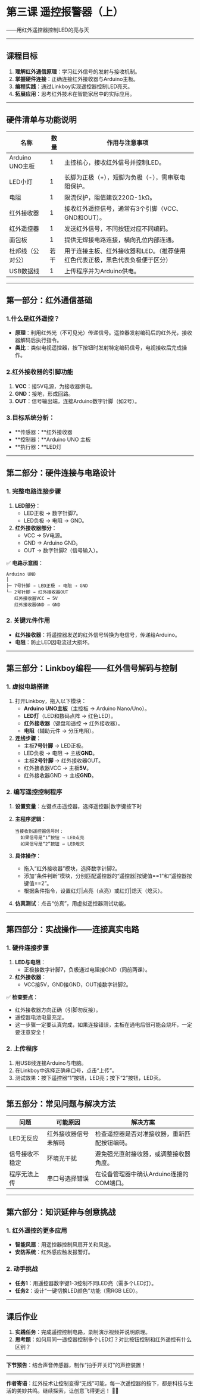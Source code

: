 # 第三课 遥控报警器（上）  
——用红外遥控器控制LED的亮与灭  

---

## **课程目标**  
1. **理解红外通信原理**：学习红外信号的发射与接收机制。  
2. **掌握硬件连接**：正确连接红外接收器与Arduino主板。  
3. **编程实践**：通过Linkboy实现遥控器控制LED亮灭。  
4. **拓展应用**：思考红外技术在智能家居中的实际应用。  

---

## **硬件清单与功能说明**  
| 名称             | 数量 | 作用与注意事项                                               |
| ---------------- | ---- | ------------------------------------------------------------ |
| Arduino UNO主板  | 1    | 主控核心，接收红外信号并控制LED。                            |
| LED小灯          | 1    | 长脚为正极（+），短脚为负极（-），需串联电阻保护。           |
| 电阻             | 1    | 限流保护，阻值建议220Ω-1kΩ。                                 |
| 红外接收器       | 1    | 接收红外遥控信号，通常有3个引脚（VCC、GND和OUT）。           |
| 红外遥控器       | 1    | 发送红外信号，不同按钮对应不同编码。                         |
| 面包板           | 1    | 提供无焊接电路连接，横向孔位内部连通。                       |
| 杜邦线（公对公） | 若干 | 用于连接主板、红外接收器和LED。（推荐使用红色代表正极，黑色代表负极便于区分） |
| USB数据线        | 1    | 上传程序并为Arduino供电。                                    |

---

## **第一部分：红外通信基础**  
### **1.什么是红外遥控？**  
- **原理**：利用红外光（不可见光）传递信号。遥控器发射编码后的红外光，接收器解码后执行指令。  
- **类比**：类似电视遥控器，按下按钮时发射特定编码信号，电视接收后完成操作。  

### **2.红外接收器的引脚功能**  
1. **VCC**：接5V电源，为接收器供电。  
2. **GND**：接地，形成回路。  
3. **OUT**：信号输出端，连接Arduino数字针脚（如2号）。  

### **3.目标系统分析：**  

- **传感器：**红外接收器
- **控制器：**Arduino UNO 主板
- **执行器：**LED灯

---

## **第二部分：硬件连接与电路设计**  
### **1. 完整电路连接步骤**  
1. **LED部分**：  
   - LED正极 → 数字针脚7。  
   - LED负极 → 电阻 → GND。  
2. **红外接收器部分**：  
   - VCC → 5V电源。  
   - GND → Arduino GND。  
   - OUT → 数字针脚2（信号输入）。  

✅ **电路示意图**：  
```  
Arduino UNO  
│  
├─ 7号针脚 → LED正极 → 电阻 → GND  
└─ 2号针脚 → 红外接收器OUT  
   红外接收器VCC → 5V  
   红外接收器GND → GND  
```

### **2. 关键元件作用**  
- **红外接收器**：将遥控器发送的红外信号转换为电信号，传递给Arduino。  
- **电阻**：防止LED因电流过大损坏。  

---

## **第三部分：Linkboy编程——红外信号解码与控制**  
### **1. 虚拟电路搭建**  
1. 打开Linkboy，拖入以下模块：  
   - **Arduino UNO主板**（主控板 → Arduino Nano/Uno）。  
   - **LED灯**（LED和数码点阵 → 红色LED）。  
   - **红外接收器**（键盘和遥控 → 红外接收器）。  
   - **电阻**（辅助元件 → 分压电阻）。  
2. **连线步骤**：  
   - 主板**7号针脚** → LED正极。  
   - LED负极 → 电阻 → 主板**GND**。  
   - 主板**2号针脚** → 红外接收器OUT。  
   - 红外接收器VCC → 主板**5V**。  
   - 红外接收器GND → 主板**GND**。  

### **2. 编写遥控控制程序**  
1. **设置变量**：左键点击遥控器，选择遥控器|数字键按下时  
2. **主程序逻辑**：  
   
   ```plaintext  
   当接收到遥控器信号时：  
     如果信号是“1”按钮 → LED点亮  
     如果信号是“2”按钮 → LED熄灭  
   ```
3. **具体操作**：  
   
   - 拖入“红外接收器”模块，选择数字针脚2。  
   - 添加“条件判断”模块，分别匹配遥控器的“遥控器|按键值==1”和“遥控器按键值==2”。  
   - 根据条件指令，设置红灯|点亮（点亮）或红灯|熄灭（熄灭）。  
4. **仿真测试**：点击“仿真”，用虚拟遥控器测试功能。  

---

## **第四部分：实战操作——连接真实电路**  
### **1. 硬件连接步骤**  
1. **LED与电阻**：  
   - 正极接数字针脚7，负极通过电阻接GND（同前两课）。  
2. **红外接收器**：  
   - VCC接5V，GND接GND，OUT接数字针脚2。  

✅ **检查要点**：  
- 红外接收器方向正确（引脚勿反接）。  
- 遥控器电池电量充足。  
- 这一步骤一定要认真完成，如果连接错误，主板在通电后很可能会烧坏，一定要注意安全！

### **2. 上传程序**  
1. 用USB线连接Arduino与电脑。  
2. 在Linkboy中选择正确串口号，点击“上传”。  
3. 测试效果：按下遥控器“1”按钮，LED亮；按下“2”按钮，LED灭。  

---

## **第五部分：常见问题与解决方法**  
| 问题           | 可能原因             | 解决方案                                     |
| -------------- | -------------------- | -------------------------------------------- |
| LED无反应      | 红外接收器信号未解码 | 检查遥控器是否对准接收器，重新匹配按钮编码。 |
| 信号接收不稳定 | 环境光干扰           | 避免强光直射接收器，或调整接收器角度。       |
| 程序无法上传   | 串口号选择错误       | 在设备管理器中确认Arduino连接的COM端口。     |

---

## **第六部分：知识延伸与创意挑战**  
### **1. 红外遥控的更多应用**  
- **智能风扇**：用遥控器控制风扇开关和风速。  
- **安防系统**：红外感应触发报警灯。  

### **2. 动手挑战**  
- **任务1**：用遥控器数字键1-3控制不同LED亮（需多个LED灯）。  
- **任务2**：设计“一键切换LED颜色”功能（需RGB LED）。  

---

## **课后作业**  
1. **实践任务**：完成遥控控制电路，录制演示视频并说明原理。  
2. **思考题**：如何用同一遥控器控制多个LED灯？对比按钮控制和红外遥控有什么区别？  

---

**下节预告**：结合声音传感器，制作“拍手开关灯”的声控装置！  

---
**作者寄语**：红外技术让控制变得“无线”可能，每一次遥控器的按下，都是科技与生活的美妙共鸣。继续探索，让创意飞得更远！ 📡💡